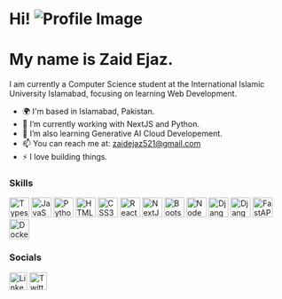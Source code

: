 Hi! ![Profile Image](https://user-images.githubusercontent.com/18350557/176309783-0785949b-9127-417c-8b55-ab5a4333674e.gif)
======================================================================================================================================
My name is Zaid Ejaz.
======================================================================================================================================

I am currently a Computer Science student at the International Islamic University Islamabad, focusing on learning Web Development.
- 🌍 I'm based in Islamabad, Pakistan.
- 🔭 I’m currently working with NextJS and Python.
- 🌱 I’m also learning Generative AI Cloud Developement.
- 📫 You can reach me at: [zaidejaz521@gmail.com](mailto:zaidejaz521@gmail.com)
- ⚡ I love building things.

### Skills

<p align="left">
<a href="https://www.typescriptlang.org/" target="_blank" rel="noreferrer"><img src="https://cdn.jsdelivr.net/gh/devicons/devicon@latest/icons/typescript/typescript-original.svg" width="36" height="36" alt="Typescript" /></a>
<a href="https://developer.mozilla.org/en-US/docs/Web/JavaScript" target="_blank" rel="noreferrer"><img src="https://cdn.jsdelivr.net/gh/devicons/devicon/icons/javascript/javascript-original.svg" width="36" height="36" alt="JavaScript" /></a>
<a href="https://www.python.org/" target="_blank" rel="noreferrer"><img src="https://cdn.jsdelivr.net/gh/devicons/devicon/icons/python/python-original.svg" width="36" height="36" alt="Python" /></a>
<a href="https://developer.mozilla.org/en-US/docs/Glossary/HTML5" target="_blank" rel="noreferrer"><img src="https://cdn.jsdelivr.net/gh/devicons/devicon/icons/html5/html5-original.svg" width="36" height="36" alt="HTML5" /></a>
<a href="https://www.w3.org/TR/CSS/#css" target="_blank" rel="noreferrer"><img src="https://cdn.jsdelivr.net/gh/devicons/devicon/icons/css3/css3-original.svg" width="36" height="36" alt="CSS3" /></a>
<a href="https://reactjs.org/" target="_blank" rel="noreferrer"><img src="https://cdn.jsdelivr.net/gh/devicons/devicon/icons/react/react-original.svg" width="36" height="36" alt="ReactJS" /></a>
<a href="https://nextjs.org/" target="_blank" rel="noreferrer"><img src="https://cdn.jsdelivr.net/gh/devicons/devicon/icons/nextjs/nextjs-original.svg" width="36" height="36" alt="NextJS" /></a>
<a href="https://getbootstrap.com/" target="_blank" rel="noreferrer"><img src="https://cdn.jsdelivr.net/gh/devicons/devicon/icons/bootstrap/bootstrap-original.svg" width="36" height="36" alt="Bootstrap" /></a>
<a href="https://nodejs.org/en/" target="_blank" rel="noreferrer"><img src="https://cdn.jsdelivr.net/gh/devicons/devicon/icons/nodejs/nodejs-original.svg" width="36" height="36" alt="NodeJS" /></a>
<a href="https://www.djangoproject.com/" target="_blank" rel="noreferrer"><img src="https://cdn.jsdelivr.net/gh/devicons/devicon@latest/icons/django/django-plain.svg" width="36" height="36" alt="Django" /></a>
<a href="https://www.django-rest-framework.org/" target="_blank" rel="noreferrer"><img src="https://cdn.jsdelivr.net/gh/devicons/devicon@latest/icons/djangorest/djangorest-line-wordmark.svg" width="36" height="36" alt="Django Rest Framewrok" /></a>
<a href="https://fastapi.tiangolo.com/" target="_blank" rel="noreferrer"><img src="https://cdn.jsdelivr.net/gh/devicons/devicon@latest/icons/fastapi/fastapi-original.svg" width="36" height="36" alt="FastAPI" /></a>
<a href="https://docker.com/" target="_blank" rel="noreferrer"><img src="https://cdn.jsdelivr.net/gh/devicons/devicon@latest/icons/docker/docker-original.svg" width="36" height="36" alt="Docker" /></a>
</p>

### Socials
<div align="left">
<a href="https://www.linkedin.com/in/zaidejaz" target="_blank" rel="noreferrer"><img src="https://cdn.jsdelivr.net/gh/devicons/devicon/icons/linkedin/linkedin-original.svg" width="32" height="32" alt="LinkedIn"/></a> 
<a href="https://www.twitter.com/zaidejaaz" target="_blank" rel="noreferrer"><img  src="https://cdn.jsdelivr.net/gh/devicons/devicon/icons/twitter/twitter-original.svg" width="32" height="32" alt="Twitter"/></a> 
</div>
